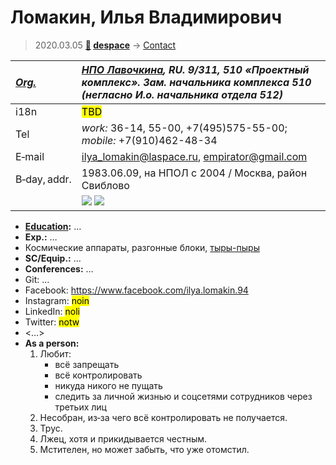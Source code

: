 # Ломакин, Илья Владимирович
> 2020.03.05 **[🚀](../index/index.md) [despace](index.md)** → [Contact](contact.md)

|*[Org.](contact.md)*|*[НПО Лавочкина](zz_lav.md), RU. 9/311, 510 «Проектный комплекс». Зам. начальника комплекса 510 (негласно И.о. начальника отдела 512)*|
|:--|:--|
|i18n|<mark>TBD</mark>|
|Tel|*work:* 36-14, 55-00, +7(495)575-55-00; *mobile:* +7(910)462-48-34|
|E‑mail|<ilya_lomakin@laspace.ru>, <empirator@gmail.com>|
|B‑day, addr.|1983.06.09, на НПОЛ с 2004 / Москва, район Свиблово|
||[![](f/contact/l/lomakin1_photo.gif)](f/contact/l/lomakin1_photo.gif) [![](f/contact/l/lomakin1_sign_thumb.jpg)](f/contact/l/lomakin1_sign.png)|

   - **[Education](edu.md):** …
   - **Exp.:** …
   - Космические аппараты, разгонные блоки, [тыры-пыры](dont_panic.md)
   - **SC/Equip.:** …
   - **Conferences:** …
   - Git: …
   - Facebook: <https://www.facebook.com/ilya.lomakin.94>
   - Instagram: <mark>noin</mark>
   - LinkedIn: <mark>noli</mark>
   - Twitter: <mark>notw</mark>
   - <…>
   - **As a person:**
      1. Любит:
         - всё запрещать
         - всё контролировать
         - никуда никого не пущать
         - следить за личной жизнью и соцсетями сотрудников через третьих лиц
      1. Несобран, из‑за чего всё контролировать не получается.
      1. Трус.
      1. Лжец, хотя и прикидывается честным.
      1. Мстителен, но может забыть, что уже отомстил.
